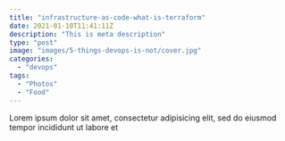 ```yaml
---
title: "infrastructure-as-code-what-is-terraform"
date: 2021-01-10T11:41:11Z
description: "This is meta description"
type: "post"
image: "images/5-things-devops-is-not/cover.jpg"
categories: 
  - "devops"
tags:
  - "Photos"
  - "Food"
---
```


Lorem ipsum dolor sit amet, consectetur adipisicing elit, sed do eiusmod tempor incididunt ut labore et

